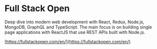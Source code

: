 # Full Stack Open

Deep dive into modern web development with React, Redux, Node.js, MongoDB, GraphQL and TypeScript. 
The main focus is on building single page applications with ReactJS that use REST APIs built with Node.js.

[https://fullstackopen.com/en/](https://fullstackopen.com/en/) 
